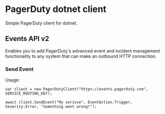 # PagerDuty dotnet client

Simple PagerDuty client for dotnet.

## Events API v2
Enables you to add PagerDuty's advanced event and incident management functionality to any system that can make an outbound HTTP connection.

### Send Event

Usage:
```
var client = new PagerDutyClient("https://events.pagerduty.com", SERVICE_ROUTING_KEY);

await client.SendEvent("My serivce", EventAction.Trigger, Severity.Error, "Something went wrong!");

```